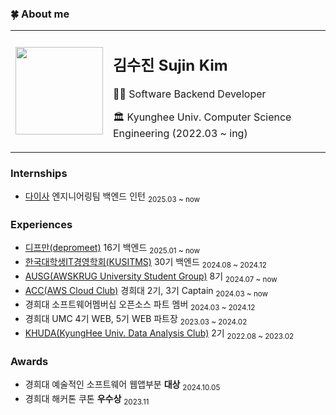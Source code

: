 
### 🍀 About me
<table>
  <tr>
    <td>
      <img src="https://i.pinimg.com/originals/92/5c/a0/925ca0675f42a52072ba0adbc97061c3.gif" width="140">
    </td>
    <td> 
      <h2> 김수진 Sujin Kim </h2>
      <p>👩‍💻 Software Backend Developer</p> 
      <p>🏛 Kyunghee Univ. Computer Science Engineering (2022.03 ~ ing)</p>
    </td>
  </tr>
</table>

### Internships
- [다이사](https://da24.co.kr/) 엔지니어링팀 백엔드 인턴 <sub>2025.03 ~ now </sub>


### Experiences
- [디프만(depromeet)](https://github.com/depromeet) 16기 백엔드 <sub>2025.01 ~ now </sub>
- [한국대학생IT경영학회(KUSITMS)](https://github.com/kusitms-com) 30기 백엔드 <sub>2024.08 ~ 2024.12 </sub>
- [AUSG(AWSKRUG University Student Group)](https://ausg.me/) 8기 <sub>2024.07 ~ now </sub>
- [ACC(AWS Cloud Club)](https://github.com/aws-cloud-clubs) 경희대 2기, 3기 Captain <sub>2024.03 ~ now </sub>
- 경희대 소프트웨어멤버십 오픈소스 파트 멤버  <sub>2024.03 ~ 2024.12 </sub>  
- 경희대 UMC 4기 WEB, 5기 WEB 파트장  <sub>2023.03 ~ 2024.02 </sub>
- [KHUDA(KyungHee Univ. Data Analysis Club)](https://github.com/khuda-data) 2기 <sub>2022.08 ~ 2023.02 </sub>  

### Awards 
- 경희대 예술적인 소프트웨어 웹앱부분 **대상** <sub>2024.10.05  </sub>
-  경희대 해커톤 쿠톤 **우수상** <sub>2023.11  </sub>
